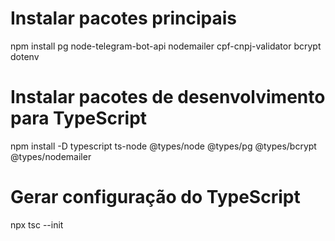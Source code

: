 
# Instalar pacotes principais
npm install pg node-telegram-bot-api nodemailer cpf-cnpj-validator bcrypt dotenv

# Instalar pacotes de desenvolvimento para TypeScript
npm install -D typescript ts-node @types/node @types/pg @types/bcrypt @types/nodemailer

# Gerar configuração do TypeScript
npx tsc --init
